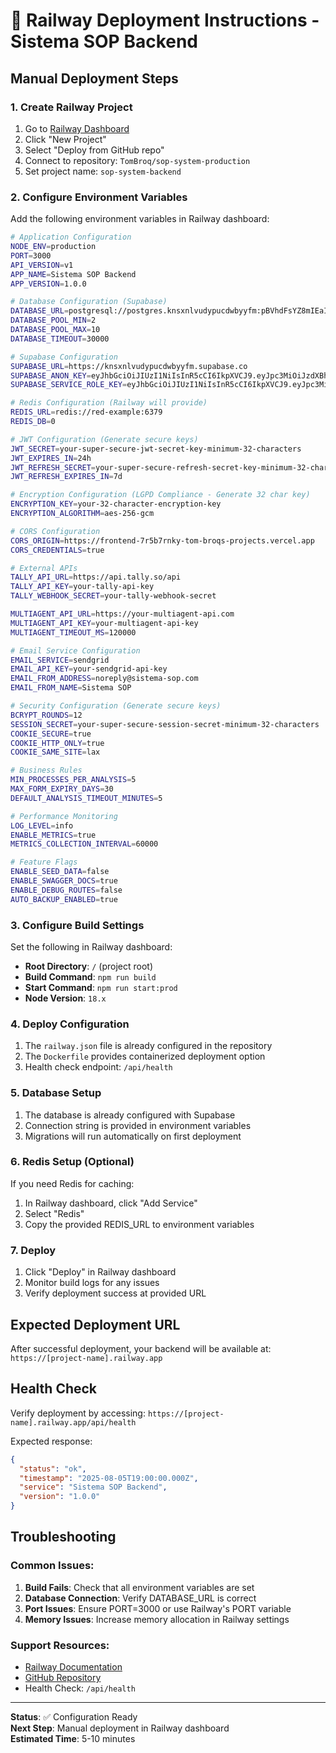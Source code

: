 # 🚀 Railway Deployment Instructions - Sistema SOP Backend

## Manual Deployment Steps

### 1. Create Railway Project
1. Go to [Railway Dashboard](https://railway.app/dashboard)
2. Click "New Project"
3. Select "Deploy from GitHub repo"
4. Connect to repository: `TomBroq/sop-system-production`
5. Set project name: `sop-system-backend`

### 2. Configure Environment Variables

Add the following environment variables in Railway dashboard:

```bash
# Application Configuration
NODE_ENV=production
PORT=3000
API_VERSION=v1
APP_NAME=Sistema SOP Backend
APP_VERSION=1.0.0

# Database Configuration (Supabase)
DATABASE_URL=postgresql://postgres.knsxnlvudypucdwbyyfm:pBVhdFsYZ8mIEaIo@aws-0-us-east-1.pooler.supabase.com:6543/postgres
DATABASE_POOL_MIN=2
DATABASE_POOL_MAX=10
DATABASE_TIMEOUT=30000

# Supabase Configuration
SUPABASE_URL=https://knsxnlvudypucdwbyyfm.supabase.co
SUPABASE_ANON_KEY=eyJhbGciOiJIUzI1NiIsInR5cCI6IkpXVCJ9.eyJpc3MiOiJzdXBhYmFzZSIsInJlZiI6Imtuc3hubHZ1ZHlwdWNkd2J5eWZtIiwicm9sZSI6ImFub24iLCJpYXQiOjE3MzM0NjAzMTAsImV4cCI6MjA0OTAzNjMxMH0.0p4R0P4fRHqUwuGU1O5rlQhU5H1v8t1T3_3m7fX8Vmo
SUPABASE_SERVICE_ROLE_KEY=eyJhbGciOiJIUzI1NiIsInR5cCI6IkpXVCJ9.eyJpc3MiOiJzdXBhYmFzZSIsInJlZiI6Imtuc3hubHZ1ZHlwdWNkd2J5eWZtIiwicm9sZSI6InNlcnZpY2Vfcm9sZSIsImlhdCI6MTczMzQ2MDMxMCwiZXhwIjoyMDQ5MDM2MzEwfQ.TjW8HsRkqiXy0Q9aPg9VBUTx_4AX8VbZ5RzxQOqC5Zg

# Redis Configuration (Railway will provide)
REDIS_URL=redis://red-example:6379
REDIS_DB=0

# JWT Configuration (Generate secure keys)
JWT_SECRET=your-super-secure-jwt-secret-key-minimum-32-characters
JWT_EXPIRES_IN=24h
JWT_REFRESH_SECRET=your-super-secure-refresh-secret-key-minimum-32-characters
JWT_REFRESH_EXPIRES_IN=7d

# Encryption Configuration (LGPD Compliance - Generate 32 char key)
ENCRYPTION_KEY=your-32-character-encryption-key
ENCRYPTION_ALGORITHM=aes-256-gcm

# CORS Configuration
CORS_ORIGIN=https://frontend-7r5b7rnky-tom-broqs-projects.vercel.app
CORS_CREDENTIALS=true

# External APIs
TALLY_API_URL=https://api.tally.so/api
TALLY_API_KEY=your-tally-api-key
TALLY_WEBHOOK_SECRET=your-tally-webhook-secret

MULTIAGENT_API_URL=https://your-multiagent-api.com
MULTIAGENT_API_KEY=your-multiagent-api-key
MULTIAGENT_TIMEOUT_MS=120000

# Email Service Configuration
EMAIL_SERVICE=sendgrid
EMAIL_API_KEY=your-sendgrid-api-key
EMAIL_FROM_ADDRESS=noreply@sistema-sop.com
EMAIL_FROM_NAME=Sistema SOP

# Security Configuration (Generate secure keys)
BCRYPT_ROUNDS=12
SESSION_SECRET=your-super-secure-session-secret-minimum-32-characters
COOKIE_SECURE=true
COOKIE_HTTP_ONLY=true
COOKIE_SAME_SITE=lax

# Business Rules
MIN_PROCESSES_PER_ANALYSIS=5
MAX_FORM_EXPIRY_DAYS=30
DEFAULT_ANALYSIS_TIMEOUT_MINUTES=5

# Performance Monitoring
LOG_LEVEL=info
ENABLE_METRICS=true
METRICS_COLLECTION_INTERVAL=60000

# Feature Flags
ENABLE_SEED_DATA=false
ENABLE_SWAGGER_DOCS=true
ENABLE_DEBUG_ROUTES=false
AUTO_BACKUP_ENABLED=true
```

### 3. Configure Build Settings

Set the following in Railway dashboard:

- **Root Directory**: `/` (project root)
- **Build Command**: `npm run build`
- **Start Command**: `npm run start:prod`
- **Node Version**: `18.x`

### 4. Deploy Configuration

1. The `railway.json` file is already configured in the repository
2. The `Dockerfile` provides containerized deployment option
3. Health check endpoint: `/api/health`

### 5. Database Setup

1. The database is already configured with Supabase
2. Connection string is provided in environment variables
3. Migrations will run automatically on first deployment

### 6. Redis Setup (Optional)

If you need Redis for caching:

1. In Railway dashboard, click "Add Service"
2. Select "Redis"
3. Copy the provided REDIS_URL to environment variables

### 7. Deploy

1. Click "Deploy" in Railway dashboard
2. Monitor build logs for any issues
3. Verify deployment success at provided URL

## Expected Deployment URL

After successful deployment, your backend will be available at:
`https://[project-name].railway.app`

## Health Check

Verify deployment by accessing:
`https://[project-name].railway.app/api/health`

Expected response:
```json
{
  "status": "ok",
  "timestamp": "2025-08-05T19:00:00.000Z",
  "service": "Sistema SOP Backend",
  "version": "1.0.0"
}
```

## Troubleshooting

### Common Issues:

1. **Build Fails**: Check that all environment variables are set
2. **Database Connection**: Verify DATABASE_URL is correct
3. **Port Issues**: Ensure PORT=3000 or use Railway's PORT variable
4. **Memory Issues**: Increase memory allocation in Railway settings

### Support Resources:

- [Railway Documentation](https://docs.railway.app/)
- [GitHub Repository](https://github.com/TomBroq/sop-system-production)
- Health Check: `/api/health`

---

**Status**: ✅ Configuration Ready  
**Next Step**: Manual deployment in Railway dashboard  
**Estimated Time**: 5-10 minutes